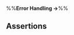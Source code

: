 <link rel="stylesheet" href="{{baseUrl}}/css/textbook.css">

<div class="website-content">

%%**Error Handling →**%%

## Assertions

<div id="main">

<include src="what/embed.md" />
<include src="how/embed.md" />
<include src="when/embed.md" />

</div>

</div>
